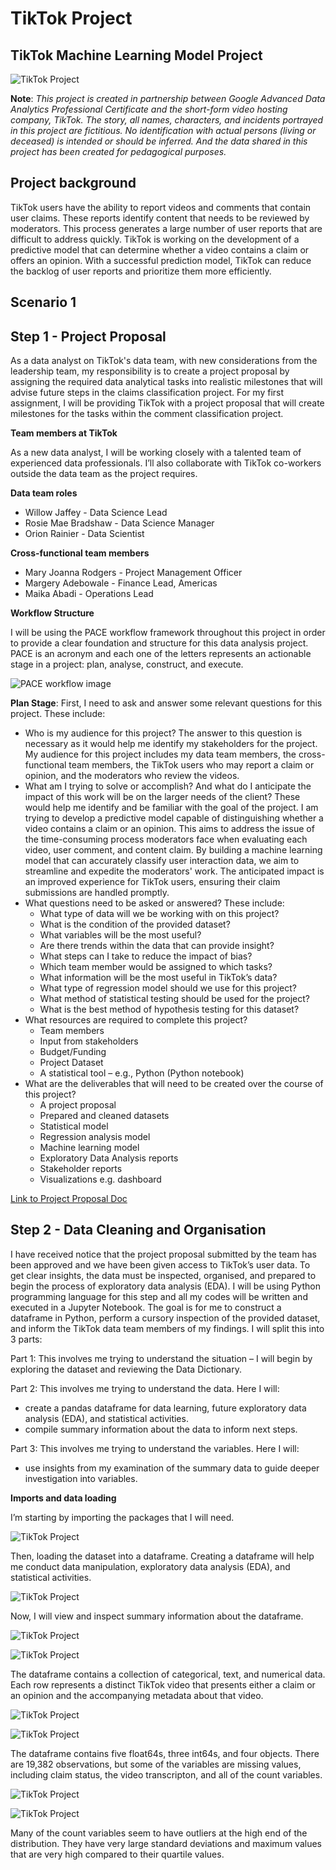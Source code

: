 # TikTok Project

## TikTok Machine Learning Model Project

![TikTok Project](assets/TikTok_Image.jpg)
 
**Note**: _This project is created in partnership between Google Advanced Data Analytics Professional Certificate and the short-form video hosting company, TikTok. The story, all names, characters, and incidents portrayed in this project are fictitious. No identification with actual persons (living or deceased) is intended or should be inferred. And the data shared in this project has been created for pedagogical purposes._

## **Project background**

TikTok users have the ability to report videos and comments that contain user claims. These reports identify content that needs to be reviewed by moderators. This process generates a large number of user reports that are difficult to address quickly.
TikTok is working on the development of a predictive model that can determine whether a video contains a claim or offers an opinion. With a successful prediction model, TikTok can reduce the backlog of user reports and prioritize them more efficiently.

## **Scenario 1**
## **Step 1 - Project Proposal**
As a data analyst on TikTok's data team, with new considerations from the leadership team, my responsibility is to create a project proposal by assigning the required data analytical tasks into realistic milestones that will advise future steps in the claims classification project.
For my first assignment, I will be providing TikTok with a project proposal that will create milestones for the tasks within the comment classification project.

**Team members at TikTok**

As a new data analyst, I will be working closely with a talented team of experienced data professionals. I’ll also collaborate with TikTok co-workers outside the data team as the project requires.

**Data team roles**
-	Willow Jaffey - Data Science Lead
-	Rosie Mae Bradshaw - Data Science Manager
-	Orion Rainier - Data Scientist

**Cross-functional team members**
-	Mary Joanna Rodgers - Project Management Officer
-	Margery Adebowale - Finance Lead, Americas
-	Maika Abadi - Operations Lead

**Workflow Structure**

I will be using the PACE workflow framework throughout this project in order to provide a clear foundation and structure for this data analysis project. PACE is an acronym and each one of the letters represents an actionable stage in a project: plan, analyse, construct, and execute.

![PACE workflow image](assets/PACE_workflow.png)
 
**Plan Stage**: First, I need to ask and answer some relevant questions for this project. These include: 
-	Who is my audience for this project? The answer to this question is necessary as it would help me identify my stakeholders for the project. My audience for this project includes my data team members, the cross-functional team members, the TikTok users who may report a claim or opinion, and the moderators who review the videos.
-	What am I trying to solve or accomplish? And what do I anticipate the impact of this work will be on the larger needs of the client? These would help me identify and be familiar with the goal of the project. I am trying to develop a predictive model capable of distinguishing whether a video contains a claim or an opinion. This aims to address the issue of the time-consuming process moderators face when evaluating each video, user comment, and content claim. By building a machine learning model that can accurately classify user interaction data, we aim to streamline and expedite the moderators' work. The anticipated impact is an improved experience for TikTok users, ensuring their claim submissions are handled promptly.
-	What questions need to be asked or answered? These include:
	-	What type of data will we be working with on this project?
 	-	What is the condition of the provided dataset? 
 	-	What variables will be the most useful? 
 	-	Are there trends within the data that can provide insight? 
 	-	What steps can I take to reduce the impact of bias?
 	-	Which team member would be assigned to which tasks?
 	-	What information will be the most useful in TikTok’s data?
 	-	What type of regression model should we use for this project?
 	-	What method of statistical testing should be used for the project?
 	-	What is the best method of hypothesis testing for this dataset?
-	What resources are required to complete this project? 
 	-	Team members
 	-	Input from stakeholders
 	-	Budget/Funding
 	-	Project Dataset
 	-	A statistical tool – e.g., Python (Python notebook)
-	What are the deliverables that will need to be created over the course of this project? 
 	-	A project proposal
 	- Prepared and cleaned datasets
 	-	Statistical model
 	-	Regression analysis model
 	-	Machine learning model
 	-	Exploratory Data Analysis reports
 	-	Stakeholder reports
 	-	Visualizations e.g. dashboard
	
 [Link to Project Proposal Doc](TikTok_project_proposal.pdf)

## **Step 2 - Data Cleaning and Organisation**
I have received notice that the project proposal submitted by the team has been approved and we have been given access to TikTok’s user data. To get clear insights, the data must be inspected, organised, and prepared to begin the process of exploratory data analysis (EDA). I will be using Python programming language for this step and all my codes will be written and executed in a Jupyter Notebook. The goal is for me to construct a dataframe in Python, perform a cursory inspection of the provided dataset, and inform the TikTok data team members of my findings. I will split this into 3 parts:

Part 1: This involves me trying to understand the situation – I will begin by exploring the dataset and reviewing the Data Dictionary.

Part 2: This involves me trying to understand the data. Here I will:
- create a pandas dataframe for data learning, future exploratory data analysis (EDA), and statistical activities.
- compile summary information about the data to inform next steps.

Part 3: This involves me trying to understand the variables. Here I will:
- use insights from my examination of the summary data to guide deeper investigation into variables.

**Imports and data loading**

I’m starting by importing the packages that I will need.

![TikTok Project](assets/import_code.png)

Then, loading the dataset into a dataframe. Creating a dataframe will help me conduct data manipulation, exploratory data analysis (EDA), and statistical activities.

![TikTok Project](assets/loading_package.png)

Now, I will view and inspect summary information about the dataframe.

![TikTok Project](assets/display_data_head.png)

![TikTok Project](assets/output_1.png)

The dataframe contains a collection of categorical, text, and numerical data. Each row represents a distinct TikTok video that presents either a claim or an opinion and the accompanying metadata about that video.

![TikTok Project](assets/info.png)

![TikTok Project](assets/output_2.png)

The dataframe contains five float64s, three int64s, and four objects. There are 19,382 observations, but some of the variables are missing values, including claim status, the video transcripton, and all of the count variables.

![TikTok Project](assets/describe.png)

![TikTok Project](assets/output_3.png)

Many of the count variables seem to have outliers at the high end of the distribution. They have very large standard deviations and maximum values that are very high compared to their quartile values.
